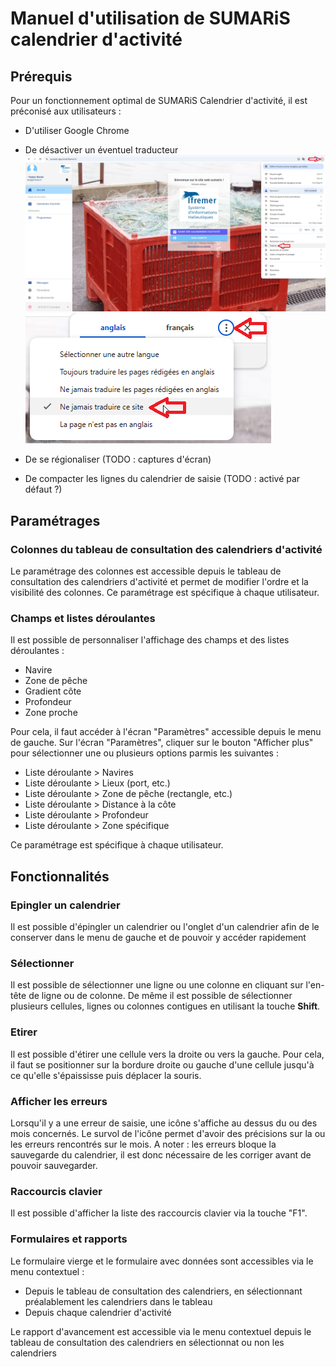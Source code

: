 # Manuel d'utilisation de SUMARiS calendrier d'activité

## Prérequis

Pour un fonctionnement optimal de SUMARiS Calendrier d'activité, il est préconisé aux utilisateurs :
- D'utiliser Google Chrome
- De désactiver un éventuel traducteur
  ![traduction](./traduction_1.png)
  ![traduction](./traduction_2.png)

- De se régionaliser (TODO : captures d'écran)
- De compacter les lignes du calendrier de saisie (TODO : activé par défaut ?)

## Paramétrages 

### Colonnes du tableau de consultation des calendriers d'activité

Le paramétrage des colonnes est accessible depuis le tableau de consultation des calendriers d'activité et permet de modifier l'ordre et la visibilité des colonnes.
Ce paramétrage est spécifique à chaque utilisateur.

### Champs et listes déroulantes

Il est possible de personnaliser l'affichage des champs et des listes déroulantes :
- Navire
- Zone de pêche
- Gradient côte
- Profondeur 
- Zone proche

Pour cela, il faut accéder à l'écran "Paramètres" accessible depuis le menu de gauche.
Sur l'écran "Paramètres", cliquer sur le bouton "Afficher plus" pour sélectionner une ou plusieurs options parmis les suivantes :
- Liste déroulante > Navires
- Liste déroulante > Lieux (port, etc.)
- Liste déroulante > Zone de pêche (rectangle, etc.)
- Liste déroulante > Distance à la côte
- Liste déroulante > Profondeur
- Liste déroulante > Zone spécifique

Ce paramétrage est spécifique à chaque utilisateur.

## Fonctionnalités

### Epingler un calendrier

Il est possible d'épingler un calendrier ou l'onglet d'un calendrier afin de le conserver dans le menu de gauche et de pouvoir y accéder rapidement

### Sélectionner

Il est possible de sélectionner une ligne ou une colonne en cliquant sur l'en-tête de ligne ou de colonne.
De même il est possible de sélectionner plusieurs cellules, lignes ou colonnes contigues en utilisant la touche **Shift**.

### Etirer

Il est possible d'étirer une cellule vers la droite ou vers la gauche.
Pour cela, il faut se positionner sur la bordure droite ou gauche d'une cellule jusqu'à ce qu'elle s'épaississe puis déplacer la souris.

### Afficher les erreurs

Lorsqu'il y a une erreur de saisie, une icône s'affiche au dessus du ou des mois concernés.
Le survol de l'icône permet d'avoir des précisions sur la ou les erreurs rencontrés sur le mois.
A noter : les erreurs bloque la sauvegarde du calendrier, il est donc nécessaire de les corriger avant de pouvoir sauvegarder.

### Raccourcis clavier

Il est possible d'afficher la liste des raccourcis clavier via la touche "F1".

### Formulaires et rapports

Le formulaire vierge et le formulaire avec données sont accessibles via le menu contextuel :
- Depuis le tableau de consultation des calendriers, en sélectionnant préalablement les calendriers dans le tableau
- Depuis chaque calendrier d'activité

Le rapport d'avancement est accessible via le menu contextuel depuis le tableau de consultation des calendriers en sélectionnat ou non les calendriers





